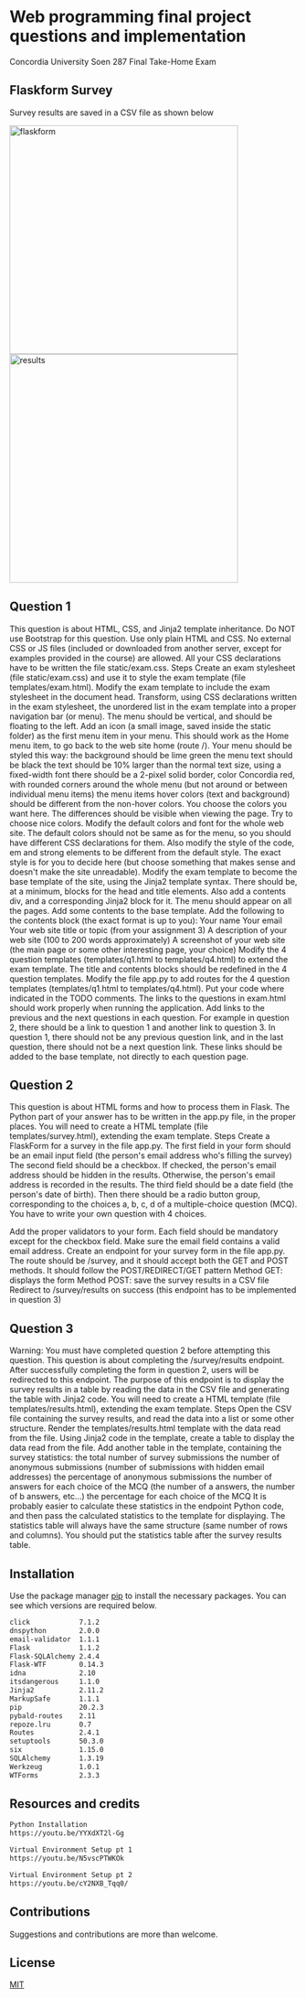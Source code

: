 # Web programming final project questions and implementation 
Concordia University Soen 287 Final Take-Home Exam


## Flaskform Survey
Survey results are saved in a CSV file as shown below

<img width="400" alt="flaskform" src="https://user-images.githubusercontent.com/46803937/93269008-2f500480-f77c-11ea-8432-b6d602c54ef0.png">
<img width="400" alt="results" src="https://user-images.githubusercontent.com/46803937/93268761-c5375f80-f77b-11ea-8074-93c72050af10.png">



## Question 1
This question is about HTML, CSS, and Jinja2 template inheritance.
Do NOT use Bootstrap for this question.
Use only plain HTML and CSS.
No external CSS or JS files (included or downloaded from another server, except for examples provided in the course) are allowed.
All your CSS declarations have to be written the file static/exam.css.
Steps
Create an exam stylesheet (file static/exam.css) and use it to style the exam template (file templates/exam.html). Modify the exam template to include the exam stylesheet in the document head.
Transform, using CSS declarations written in the exam stylesheet, the unordered list in the exam template into a proper navigation bar (or menu). The menu should be vertical, and should be floating to the left.
Add an icon (a small image, saved inside the static folder) as the first menu item in your menu. This should work as the Home menu item, to go back to the web site home (route /).
Your menu should be styled this way:
the background should be lime green
the menu text should be black
the text should be 10% larger than the normal text size, using a fixed-width font
there should be a 2-pixel solid border, color Concordia red, with rounded corners around the whole menu (but not around or between individual menu items)
the menu items hover colors (text and background) should be different from the non-hover colors. You choose the colors you want here. The differences should be visible when viewing the page. Try to choose nice colors.
Modify the default colors and font for the whole web site. The default colors should not be same as for the menu, so you should have different CSS declarations for them.
Also modify the style of the code, em and strong elements to be different from the default style. The exact style is for you to decide here (but choose something that makes sense and doesn't make the site unreadable).
Modify the exam template to become the base template of the site, using the Jinja2 template syntax. There should be, at a minimum, blocks for the head and title elements. Also add a contents div, and a corresponding Jinja2 block for it. The menu should appear on all the pages.
Add some contents to the base template. Add the following to the contents block (the exact format is up to you):
Your name
Your email
Your web site title or topic (from your assignment 3)
A description of your web site (100 to 200 words approximately)
A screenshot of your web site (the main page or some other interesting page, your choice)
Modify the 4 question templates (templates/q1.html to templates/q4.html) to extend the exam template. The title and contents blocks should be redefined in the 4 question templates.
Modify the file app.py to add routes for the 4 question templates (templates/q1.html to templates/q4.html). Put your code where indicated in the TODO comments. The links to the questions in exam.html should work properly when running the application.
Add links to the previous and the next questions in each question. For example in question 2, there should be a link to question 1 and another link to question 3. In question 1, there should not be any previous question link, and in the last question, there should not be a next question link. These links should be added to the base template, not directly to each question page.

## Question 2
This question is about HTML forms and how to process them in Flask.
The Python part of your answer has to be written in the app.py file, in the proper places.
You will need to create a HTML template (file templates/survey.html), extending the exam template.
Steps
Create a FlaskForm for a survey in the file app.py.
The first field in your form should be an email input field (the person's email address who's filling the survey)
The second field should be a checkbox. If checked, the person's email address should be hidden in the results. Otherwise, the person's email address is recorded in the results.
The third field should be a date field (the person's date of birth).
Then there should be a radio button group, corresponding to the choices a, b, c, d of a multiple-choice question (MCQ). You have to write your own question with 4 choices.

Add the proper validators to your form. Each field should be mandatory except for the checkbox field. Make sure the email field contains a valid email address.
Create an endpoint for your survey form in the file app.py.
The route should be /survey, and it should accept both the GET and POST methods. It should follow the POST/REDIRECT/GET pattern
Method GET: displays the form
Method POST: save the survey results in a CSV file
Redirect to /survey/results on success (this endpoint has to be implemented in question 3)

## Question 3
Warning: You must have completed question 2 before attempting this question.
This question is about completing the /survey/results endpoint.
After successfully completing the form in question 2, users will be redirected to this endpoint.
The purpose of this endpoint is to display the survey results in a table by reading the data in the CSV file and generating the table with Jinja2 code.
You will need to create a HTML template (file templates/results.html), extending the exam template.
Steps
Open the CSV file containing the survey results, and read the data into a list or some other structure.
Render the templates/results.html template with the data read from the file.
Using Jinja2 code in the template, create a table to display the data read from the file.
Add another table in the template, containing the survey statistics:
the total number of survey submissions
the number of anonymous submissions (number of submissions with hidden email addresses)
the percentage of anonymous submissions
the number of answers for each choice of the MCQ (the number of a answers, the number of b answers, etc...)
the percentage for each choice of the MCQ
It is probably easier to calculate these statistics in the endpoint Python code, and then pass the calculated statistics to the template for displaying. The statistics table will always have the same structure (same number of rows and columns).
You should put the statistics table after the survey results table.


## Installation
Use the package manager [pip](https://pip.pypa.io/en/stable/) to install the necessary packages. You can see which versions are required below. 

```bash
click            7.1.2
dnspython        2.0.0
email-validator  1.1.1
Flask            1.1.2
Flask-SQLAlchemy 2.4.4
Flask-WTF        0.14.3
idna             2.10
itsdangerous     1.1.0
Jinja2           2.11.2
MarkupSafe       1.1.1
pip              20.2.3
pybald-routes    2.11
repoze.lru       0.7
Routes           2.4.1
setuptools       50.3.0
six              1.15.0
SQLAlchemy       1.3.19
Werkzeug         1.0.1
WTForms          2.3.3
```

## Resources and credits 

```bash 
Python Installation
https://youtu.be/YYXdXT2l-Gg

Virtual Environment Setup pt 1
https://youtu.be/N5vscPTWKOk

Virtual Environment Setup pt 2
https://youtu.be/cY2NXB_Tqq0/
```

## Contributions
Suggestions and contributions are more than welcome.


## License
[MIT](https://choosealicense.com/licenses/mit/)

